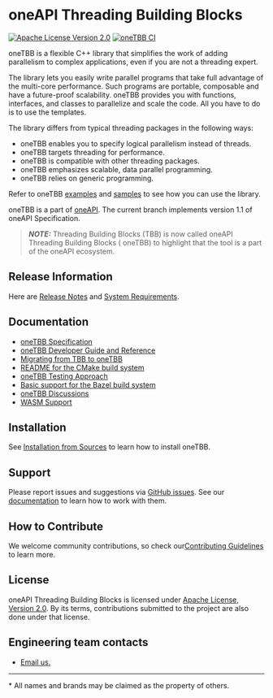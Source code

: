 # oneAPI Threading Building Blocks

[![Apache License Version 2.0](https://img.shields.io/badge/license-Apache_2.0-green.svg)](LICENSE.txt) [![oneTBB CI](https://github.com/oneapi-src/oneTBB/actions/workflows/ci.yml/badge.svg)](https://github.com/oneapi-src/oneTBB/actions/workflows/ci.yml?query=branch%3Amaster)

oneTBB is a flexible C++ library that simplifies the work of adding parallelism
to complex applications, even if you are not a threading expert.

The library lets you easily write parallel programs that take full advantage of the multi-core
performance. Such programs are portable,
composable and have a future-proof scalability. oneTBB provides you with functions, interfaces, and
classes to parallelize and scale the code.
All you have to do is to use the templates.

The library differs from typical threading packages in the following ways:

* oneTBB enables you to specify logical parallelism instead of threads.
* oneTBB targets threading for performance.
* oneTBB is compatible with other threading packages.
* oneTBB emphasizes scalable, data parallel programming.
* oneTBB relies on generic programming.

Refer to oneTBB [examples](examples)
and [samples](https://github.com/oneapi-src/oneAPI-samples/tree/master/Libraries/oneTBB) to see how
you can use the library.

oneTBB is a part of [oneAPI](https://oneapi.io). The current branch implements version 1.1 of oneAPI
Specification.

> **_NOTE:_** Threading Building Blocks (TBB) is now called oneAPI Threading Building Blocks (
> oneTBB) to highlight that the tool is a part of the oneAPI ecosystem.

## Release Information

Here are [Release Notes](RELEASE_NOTES.md) and [System Requirements](SYSTEM_REQUIREMENTS.md).

## Documentation

* [oneTBB Specification](https://spec.oneapi.com/versions/latest/elements/oneTBB/source/nested-index.html)
* [oneTBB Developer Guide and Reference](https://oneapi-src.github.io/oneTBB)
* [Migrating from TBB to oneTBB](https://oneapi-src.github.io/oneTBB/main/tbb_userguide/Migration_Guide.html)
* [README for the CMake build system](cmake/README.md)
* [oneTBB Testing Approach](https://oneapi-src.github.io/oneTBB/main/intro/testing_approach.html)
* [Basic support for the Bazel build system](Bazel.md)
* [oneTBB Discussions](https://github.com/oneapi-src/oneTBB/discussions)
* [WASM Support](WASM_Support.md)

## Installation

See [Installation from Sources](INSTALL.md) to learn how to install oneTBB.

## Support

Please report issues and suggestions
via [GitHub issues](https://github.com/oneapi-src/oneTBB/issues). See
our [documentation](./CONTRIBUTING.md##Issues) to learn how to work with them.

## How to Contribute

We welcome community contributions, so check our[Contributing Guidelines](CONTRIBUTING.md)
to learn more.

## License

oneAPI Threading Building Blocks is licensed under [Apache License, Version 2.0](LICENSE.txt).
By its terms, contributions submitted to the project are also done under that license.

## Engineering team contacts

* [Email us.](mailto:inteltbbdevelopers@intel.com)

------------------------------------------------------------------------
\* All names and brands may be claimed as the property of others.
